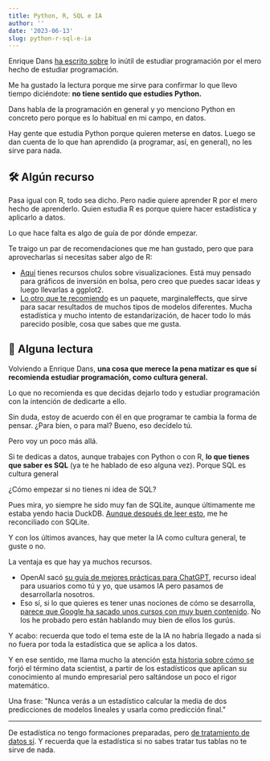 ```yaml
---
title: Python, R, SQL e IA
author: ''
date: '2023-06-13'
slug: python-r-sql-e-ia
---
```



Enrique Dans [ha escrito sobre](https://www.enriquedans.com/2023/06/aprender-a-programar-si-pero-no-esperes-dedicarte-al-desarrollo-de-software-por-ello.html) lo inútil de estudiar programación por el mero hecho de estudiar programación. 

Me ha gustado la lectura porque me sirve para confirmar lo que llevo tiempo diciéndote: **no tiene sentido que estudies Python.**

Dans habla de la programación en general y yo menciono Python en concreto pero porque es lo habitual en mi campo, en datos. 

Hay gente que estudia Python porque quieren meterse en datos. Luego se dan cuenta de lo que han aprendido (a programar, así, en general), no les sirve para nada.



## 🛠️ Algún recurso
Pasa igual con R, todo sea dicho. Pero nadie quiere aprender R por el mero hecho de aprenderlo. Quien estudia R es porque quiere hacer estadística y aplicarlo a datos. 

Lo que hace falta es algo de guía de por dónde empezar. 

Te traigo un par de recomendaciones que me han gustado, pero que para aprovecharlas sí necesitas saber algo de R: 

- [Aquí](https://ntguardian.wordpress.com/2017/03/27/introduction-stock-market-data-r-1/) tienes recursos chulos sobre visualizaciones. Está muy pensado para gráficos de inversión en bolsa, pero creo que puedes sacar ideas y luego llevarlas a ggplot2.
- [Lo otro que te recomiendo](https://vincentarelbundock.github.io/marginaleffects/) es un paquete, marginaleffects, que sirve para sacar resultados de muchos tipos de modelos diferentes. Mucha estadística y mucho intento de estandarización, de hacer todo lo más parecido posible, cosa que sabes que me gusta.


## 📖 Alguna lectura
Volviendo a Enrique Dans, **una cosa que merece la pena matizar es que sí recomienda estudiar programación, como cultura general.**

Lo que no recomienda es que decidas dejarlo todo y estudiar programación con la intención de dedicarte a ello. 

Sin duda, estoy de acuerdo con él en que programar te cambia la forma de pensar. ¿Para bien, o para mal? Bueno, eso decídelo tú. 

Pero voy un poco más allá. 

Si te dedicas a datos, aunque trabajes con Python o con R, **lo que tienes que saber es SQL** (ya te he hablado de eso alguna vez). Porque SQL es cultura general

¿Cómo empezar si no tienes ni idea de SQL?

Pues mira, yo siempre he sido muy fan de SQLite, aunque últimamente me estaba yendo hacia DuckDB. [Aunque después de leer esto](https://blog.turso.tech/why-sqlite-is-so-great-for-the-edge-ee00a3a9a55f), me he reconciliado con SQLite.

Y con los últimos avances, hay que meter la IA como cultura general, te guste o no. 

La ventaja es que hay ya muchos recursos. 

- OpenAI sacó [su guía de mejores prácticas para ChatGPT](https://platform.openai.com/docs/guides/gpt-best-practices), recurso ideal para usuarios como tú y yo, que usamos IA pero pasamos de desarrollarla nosotros. 
- Eso sí, si lo que quieres es tener unas nociones de cómo se desarrolla, [parece que Google ha sacado unos cursos con muy buen contenido](https://www.cloudskillsboost.google/paths/118). No los he probado pero están hablando muy bien de ellos los gurús.

Y acabo: recuerda que todo el tema este de la IA no habría llegado a nada si no fuera por toda la estadística que se aplica a los datos. 

Y en ese sentido, me llama mucho la atención [esta historia sobre cómo se](https://www.machinelearningplus.com/general/the-story-of-how-data-scientists-came-into-existence/) forjó el término data scientist, a partir de los estadísticos que aplican su conocimiento al mundo empresarial pero saltándose un poco el rigor matemático.

Una frase: "Nunca verás a un estadístico calcular la media de dos predicciones de modelos lineales y usarla como predicción final."

***

De estadística no tengo formaciones preparadas, pero [de tratamiento de datos sí](https://leonardohansa.com/de-excel-a-r/). Y recuerda que la estadística si no sabes tratar tus tablas no te sirve de nada.

